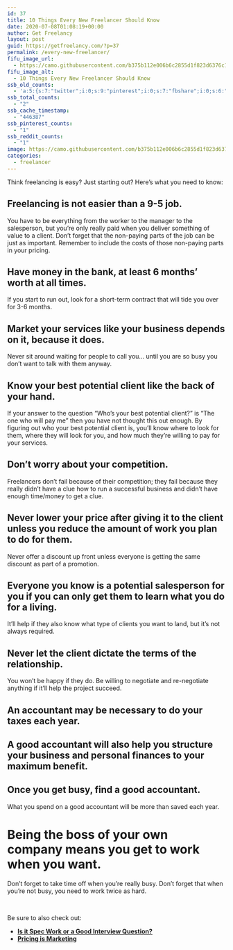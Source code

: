 ```yaml
---
id: 37
title: 10 Things Every New Freelancer Should Know
date: 2020-07-08T01:08:19+00:00
author: Get Freelancy
layout: post
guid: https://getfreelancy.com/?p=37
permalink: /every-new-freelancer/
fifu_image_url:
  - https://camo.githubusercontent.com/b375b112e006b6c2855d1f823d6376c1edbddcdc/68747470733a2f2f692e696d6775722e636f6d2f31504b6f4e6a512e6a7067
fifu_image_alt:
  - 10 Things Every New Freelancer Should Know
ssb_old_counts:
  - 'a:5:{s:7:"twitter";i:0;s:9:"pinterest";i:0;s:7:"fbshare";i:0;s:6:"reddit";i:0;s:6:"tumblr";i:0;}'
ssb_total_counts:
  - "2"
ssb_cache_timestamp:
  - "446387"
ssb_pinterest_counts:
  - "1"
ssb_reddit_counts:
  - "1"
image: https://camo.githubusercontent.com/b375b112e006b6c2855d1f823d6376c1edbddcdc/68747470733a2f2f692e696d6775722e636f6d2f31504b6f4e6a512e6a7067
categories:
  - freelancer
---
```

Think freelancing is easy? Just starting out? Here’s what you need to know:

## 

## Freelancing is not easier than a 9-5 job.

You have to be everything from the worker to the manager to the salesperson, but you’re only really paid when you deliver something of value to a client. Don’t forget that the non-paying parts of the job can be just as important. Remember to include the costs of those non-paying parts in your pricing.

## 

## Have money in the bank, at least 6 months’ worth at all times.

If you start to run out, look for a short-term contract that will tide you over for 3-6 months.

## 

## Market your services like your business depends on it, because it does.

Never sit around waiting for people to call you… until you are so busy you don’t want to talk with them anyway.

## 

## Know your best potential client like the back of your hand.

If your answer to the question “Who’s your best potential client?” is “The one who will pay me” then you have not thought this out enough. By figuring out who your best potential client is, you’ll know where to look for them, where they will look for you, and how much they’re willing to pay for your services.

## 

## Don’t worry about your competition.

Freelancers don’t fail because of their competition; they fail because they really didn’t have a clue how to run a successful business and didn’t have enough time/money to get a clue.

## 

## Never lower your price after giving it to the client unless you reduce the amount of work you plan to do for them.

Never offer a discount up front unless everyone is getting the same discount as part of a promotion.

## 

## Everyone you know is a potential salesperson for you if you can only get them to learn what you do for a living.

It’ll help if they also know what type of clients you want to land, but it’s not always required.

## 

## Never let the client dictate the terms of the relationship.

You won’t be happy if they do. Be willing to negotiate and re-negotiate anything if it’ll help the project succeed.

## 

## An accountant may be necessary to do your taxes each year.

## 

## A good accountant will also help you structure your business and personal finances to your maximum benefit.

## 

## Once you get busy, find a good accountant.

What you spend on a good accountant will be more than saved each year.

# 

# Being the boss of your own company means you get to work when you want.

Don’t forget to take time off when you’re really busy. Don’t forget that when you’re not busy, you need to work twice as hard.

&nbsp;

Be sure to also check out:

  * [**Is it Spec Work or a Good Interview Question?**](https://getfreelancy.com/is-it-spec-work-or-a-good-interview-question/)
  * [**Pricing is Marketing**](https://getfreelancy.com/pricing-is-marketing/)